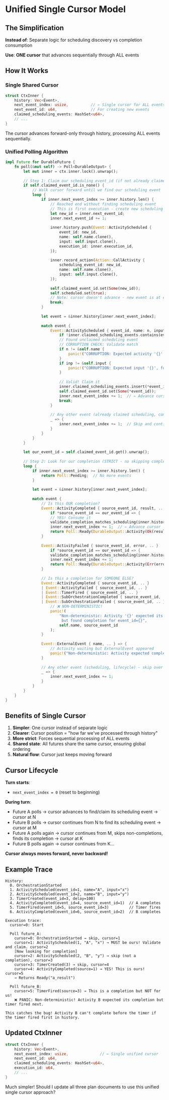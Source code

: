 # Unified Single Cursor Model

## The Simplification

**Instead of**: Separate logic for scheduling discovery vs completion consumption

**Use**: **ONE cursor** that advances sequentially through ALL events

## How It Works

### Single Shared Cursor

```rust
struct CtxInner {
    history: Vec<Event>,
    next_event_index: usize,          // ← Single cursor for ALL events
    next_event_id: u64,               // For creating new events
    claimed_scheduling_events: HashSet<u64>,
    // ...
}
```

The cursor advances forward-only through history, processing ALL events sequentially.

### Unified Polling Algorithm

```rust
impl Future for DurableFuture {
    fn poll(&mut self) -> Poll<DurableOutput> {
        let mut inner = ctx.inner.lock().unwrap();
        
        // Step 1: Claim our scheduling event_id (if not already claimed)
        if self.claimed_event_id.is_none() {
            // Walk cursor forward until we find our scheduling event
            loop {
                if inner.next_event_index >= inner.history.len() {
                    // Reached end without finding scheduling event
                    // This is first execution - create new scheduling event
                    let new_id = inner.next_event_id;
                    inner.next_event_id += 1;
                    
                    inner.history.push(Event::ActivityScheduled {
                        event_id: new_id,
                        name: self.name.clone(),
                        input: self.input.clone(),
                        execution_id: inner.execution_id,
                    });
                    
                    inner.record_action(Action::CallActivity {
                        scheduling_event_id: new_id,
                        name: self.name.clone(),
                        input: self.input.clone(),
                    });
                    
                    self.claimed_event_id.set(Some(new_id));
                    self.scheduled.set(true);
                    // Note: cursor doesn't advance - new event is at end
                    break;
                }
                
                let event = &inner.history[inner.next_event_index];
                
                match event {
                    Event::ActivityScheduled { event_id, name: n, input: inp, .. }
                        if !inner.claimed_scheduling_events.contains(event_id) => {
                        // Found unclaimed scheduling event
                        // CORRUPTION CHECK: Validate match
                        if n != &self.name {
                            panic!("CORRUPTION: Expected activity '{}', found '{}'", self.name, n);
                        }
                        if inp != &self.input {
                            panic!("CORRUPTION: Expected input '{}', found '{}'", self.input, inp);
                        }
                        
                        // Valid! Claim it
                        inner.claimed_scheduling_events.insert(*event_id);
                        self.claimed_event_id.set(Some(*event_id));
                        inner.next_event_index += 1;  // ← Advance cursor past it
                        break;
                    }
                    
                    // Any other event (already claimed scheduling, completions, lifecycle)
                    _ => {
                        inner.next_event_index += 1;  // Skip and continue
                    }
                }
            }
        }
        
        let our_event_id = self.claimed_event_id.get().unwrap();
        
        // Step 2: Look for our completion (STRICT - no skipping completions!)
        loop {
            if inner.next_event_index >= inner.history.len() {
                return Poll::Pending;  // No more events
            }
            
            let event = &inner.history[inner.next_event_index];
            
            match event {
                // Is this OUR completion?
                Event::ActivityCompleted { source_event_id, result, .. }
                    if *source_event_id == our_event_id => {
                    // YES! Consume it
                    validate_completion_matches_scheduling(inner.history, our_event_id, &self.name, &self.input);
                    inner.next_event_index += 1;  // ← Advance cursor
                    return Poll::Ready(DurableOutput::Activity(Ok(result.clone())));
                }
                
                Event::ActivityFailed { source_event_id, error, .. }
                    if *source_event_id == our_event_id => {
                    validate_completion_matches_scheduling(inner.history, our_event_id, &self.name, &self.input);
                    inner.next_event_index += 1;
                    return Poll::Ready(DurableOutput::Activity(Err(error.clone())));
                }
                
                // Is this a completion for SOMEONE ELSE?
                Event::ActivityCompleted { source_event_id, .. }
                | Event::ActivityFailed { source_event_id, .. }
                | Event::TimerFired { source_event_id, .. }
                | Event::SubOrchestrationCompleted { source_event_id, .. }
                | Event::SubOrchestrationFailed { source_event_id, .. } => {
                    // ❌ NON-DETERMINISTIC!
                    panic!(
                        "Non-deterministic: Activity '{}' expected its completion next, \
                         but found completion for event_id={}",
                        self.name, source_event_id
                    );
                }
                
                Event::ExternalEvent { name, .. } => {
                    // Activity waiting but ExternalEvent appeared
                    panic!("Non-deterministic: Activity expected completion but found ExternalEvent('{}')", name);
                }
                
                // Any other event (scheduling, lifecycle) - skip over it
                _ => {
                    inner.next_event_index += 1;
                }
            }
        }
    }
}
```

## Benefits of Single Cursor

1. **Simpler**: One cursor instead of separate logic
2. **Clearer**: Cursor position = "how far we've processed through history"
3. **More strict**: Forces sequential processing of ALL events
4. **Shared state**: All futures share the same cursor, ensuring global ordering
5. **Natural flow**: Cursor just keeps moving forward

## Cursor Lifecycle

**Turn starts**:
- `next_event_index = 0` (reset to beginning)

**During turn**:
- Future A polls → cursor advances to find/claim its scheduling event → cursor at N
- Future B polls → cursor continues from N to find its scheduling event → cursor at M
- Future A polls again → cursor continues from M, skips non-completions, finds its completion → cursor at K
- Future B polls again → cursor continues from K...

**Cursor always moves forward, never backward!**

## Example Trace

```
History:
  0. OrchestrationStarted
  1. ActivityScheduled(event_id=1, name="A", input="x")
  2. ActivityScheduled(event_id=2, name="B", input="y")
  3. TimerCreated(event_id=3, delay=100)
  4. ActivityCompleted(event_id=4, source_event_id=1)  // A completes
  5. TimerFired(event_id=5, source_event_id=3)         // Timer fires
  6. ActivityCompleted(event_id=6, source_event_id=2)  // B completes

Execution trace:
  cursor=0: Start
  
  Poll future_A:
    cursor=0: OrchestrationStarted → skip, cursor=1
    cursor=1: ActivityScheduled(1, "A", "x") → MUST be ours! Validate and claim. cursor=2
    [Now looking for completion]
    cursor=2: ActivityScheduled(2, "B", "y") → skip (not a completion), cursor=3
    cursor=3: TimerCreated(3) → skip, cursor=4
    cursor=4: ActivityCompleted(source=1) → YES! This is ours! cursor=5
    → Returns Ready("a_result")
  
  Poll future_B:
    cursor=5: TimerFired(source=3) → This is a completion but NOT for us!
    ❌ PANIC: Non-deterministic! Activity B expected its completion but timer fired next.

This catches the bug! Activity B can't complete before the timer if the timer fired first in history.
```

## Updated CtxInner

```rust
struct CtxInner {
    history: Vec<Event>,
    next_event_index: usize,              // ← Single unified cursor
    next_event_id: u64,
    claimed_scheduling_events: HashSet<u64>,
    execution_id: u64,
    // ...
}
```

Much simpler! Should I update all three plan documents to use this unified single cursor approach?

